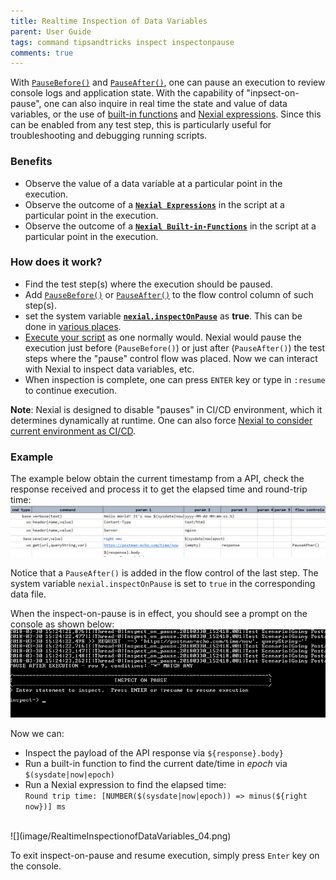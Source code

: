 ```yaml
---
title: Realtime Inspection of Data Variables
parent: User Guide
tags: command tipsandtricks inspect inspectonpause
comments: true
---
```



With [`PauseBefore()`](../flowcontrols/index#pausebefore()--pauseafter()) and 
[`PauseAfter()`](../flowcontrols/index#pausebefore()--pauseafter()), one can pause an execution to review 
console logs and application state.  With the capability of "inpsect-on-pause", one can also inquire in real time
the state and value of data variables, or the use of [built-in functions](../functions) and 
[Nexial expressions](../expressions).  Since this can be enabled from any test step, this is particularly useful 
for troubleshooting and debugging running scripts.


### Benefits
- Observe the value of a data variable at a particular point in the execution.
- Observe the outcome of a **[`Nexial Expressions`](../expressions/index)** in the script at a particular point in the 
  execution.
- Observe the outcome of a **[`Nexial Built-in-Functions`](../functions/index.html)** in the script at a particular 
  point in the execution.


### How does it work?
- Find the test step(s) where the execution should be paused.
- Add [`PauseBefore()`](../flowcontrols/index#pausebefore()--pauseafter()) or 
  [`PauseAfter()`](../flowcontrols/index#pausebefore()--pauseafter()) to the flow control column of such step(s).
- set the system variable **[`nexial.inspectOnPause`](../systemvars/index#nexial.inspectOnPause)** as **true**. This
  can be done in [various places](../userguide/DataManagement).
- [Execute your script](../userguide/BatchFiles#nexialcmd--nexialsh) as one normally would. Nexial would pause the
  execution just before (`PauseBefore()`) or just after (`PauseAfter()`) the test steps where the "pause" control 
  flow was placed.  Now we can interact with Nexial to inspect data variables, etc.
- When inspection is complete, one can press `ENTER` key or type in `:resume` to continue execution.

**Note**: Nexial is designed to disable "pauses" in CI/CD environment, which it determines dynamically at runtime. One
can also force [Nexial to consider current environment as CI/CD](../userguide/ExecutingNexialInCICD). 


### Example
The example below obtain the current timestamp from a API, check the response received and process it to get the 
elapsed time and round-trip time:<br/>
![](image/RealtimeInspectionofDataVariables_01.png)

Notice that a `PauseAfter()` is added in the flow control of the last step.  The system variable 
`nexial.inspectOnPause` is set to `true` in the corresponding data file.

When the inspect-on-pause is in effect, you should see a prompt on the console as shown below:<br/>
![](image/RealtimeInspectionofDataVariables_02.png)

Now we can:
- Inspect the payload of the API response via `${response}.body}`
- Run a built-in function to find the current date/time in _epoch_ via `$(sysdate|now|epoch)`
- Run a Nexial expression to find the elapsed time: <br/>
  `Round trip time: [NUMBER($(sysdate|now|epoch)) => minus(${right now})] ms`
<br/>
  ![](image/RealtimeInspectionofDataVariables_04.png)

To exit inspect-on-pause and resume execution, simply press `Enter` key on the console.

